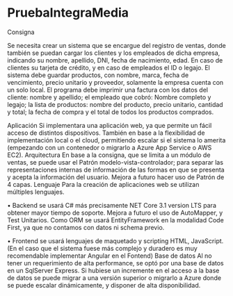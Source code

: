 # PruebaIntegraMedia

Consigna

Se necesita crear un sistema que se encargue del registro de ventas, donde también se puedan cargar los clientes y los empleados de dicha empresa, indicando su nombre, apellido, DNI, fecha de nacimiento, edad.
En caso de clientes su tarjeta de crédito, y en caso de empleados el ID o legajo. El sistema debe guardar productos, con nombre, marca, fecha de vencimiento,
precio unitario y proveedor, solamente la empresa cuenta con un solo local.
El programa debe imprimir una factura con los datos del cliente: nombre y apellido; el empleado que cobró: Nombre completo y legajo; la lista de productos: nombre del producto, precio unitario, cantidad y total; la fecha de compra y el total de todos los productos comprados.


Aplicación
Si implementara una aplicación web, ya que permite un fácil acceso de distintos dispositivos. También en base a la flexibilidad de implementación local o el cloud, permitiendo escalar si el sistema lo amerita (empezando con un contenedor o migrarlo a Azure App Service o AWS EC2). 
Arquitectura 
En base a la consigna, que se limita a un módulo de ventas, se puede usar el Patrón modelo-vista-controlador; para separar las representaciones internas de información de las formas en que se presenta y acepta la información del usuario. Mejora a futuro hacer uso de Patrón de 4 capas.
Lenguaje
Para la creación de aplicaciones web se utilizan múltiples lenguajes.

•	Backend se usará C# más precisamente NET Core 3.1 version LTS para obtener mayor tiempo de soporte. Mejora a futuro el uso de AutoMapper, y Test Unitarios.
Como ORM se usará EntityFramework en la modalidad Code First, ya que no contamos con datos ni schema previo.

•	Frontend se usará lenguajes de maquetado y scripting HTML, JavaScript. (En el caso que el sistema fuese más complejo y duradero es muy recomendable implementar Angular en el Fontend)
Base de datos
Al no tener un requerimiento de alta performance, se optó por una base de datos en un SqlServer Express. Si hubiese un incremente en el acceso a la base de datos se puede migrar a una versión superior o migrarlo a Azure donde se puede escalar dinámicamente, y disponer de alta disponibilidad.
